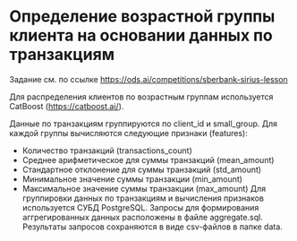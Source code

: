 # Определение возрастной группы клиента на основании данных по транзакциям

Задание см. по ссылке https://ods.ai/competitions/sberbank-sirius-lesson

Для распределения клиентов по возрастным группам используется CatBoost (https://catboost.ai/).

Данные по транзакциям группируются по client_id и small_group.
Для каждой группы вычисляются следующие признаки (features):
- Количество транзакций (transactions_count)
- Среднее арифметическое для суммы транзакций (mean_amount)
- Стандартное отклонение для суммы транзакций (std_amount)
- Минимальное значение суммы транзакции (min_amount)
- Максимальное значение суммы транзакции (max_amount)
Для группировки данных по транзакциям и вычисления признаков используется СУБД PostgreSQL.
Запросы для формирования аггрегированных данных расположены в файле aggregate.sql.
Результаты запросов сохраняются в виде csv-файлов в папке data.

